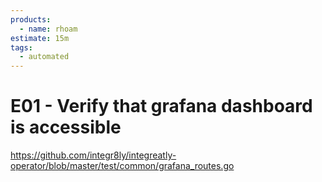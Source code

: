 ```yaml
---
products:
  - name: rhoam
estimate: 15m
tags:
  - automated
---
```


# E01 - Verify that grafana dashboard is accessible

https://github.com/integr8ly/integreatly-operator/blob/master/test/common/grafana_routes.go
